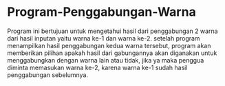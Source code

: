 # Program-Penggabungan-Warna

Program ini bertujuan untuk mengetahui hasil dari penggabungan 2 warna dari hasil inputan yaitu warna ke-1 dan warna ke-2.
setelah program menampilkan hasil penggabungan kedua warna tersebut, program akan memberikan pilihan apakah hasil dari gabungannya akan diganakan untuk menggabungkan dengan warna lain atau tidak, jika ya maka penggua diminta memasukan warna ke-2, karena warna ke-1 sudah hasil penggabungan sebelumnya.
